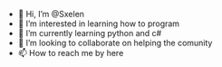 - 👋 Hi, I’m @Sxelen
- 👀 I’m interested in learning how to program
- 🌱 I’m currently learning python and c#
- 💞️ I’m looking to collaborate on helping the comunity
- 📫 How to reach me by here

<!---
Sxelen/Sxelen is a ✨ special ✨ repository because its `README.md` (this file) appears on your GitHub profile.
You can click the Preview link to take a look at your changes.
--->
